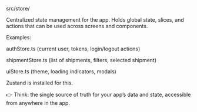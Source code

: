 src/store/

Centralized state management for the app. Holds global state, slices, and actions that can be used across screens and components.

Examples:

authStore.ts (current user, tokens, login/logout actions)

shipmentStore.ts (list of shipments, filters, selected shipment)

uiStore.ts (theme, loading indicators, modals)

Zustand is installed for this.

👉 Think: the single source of truth for your app’s data and state, accessible from anywhere in the app.
